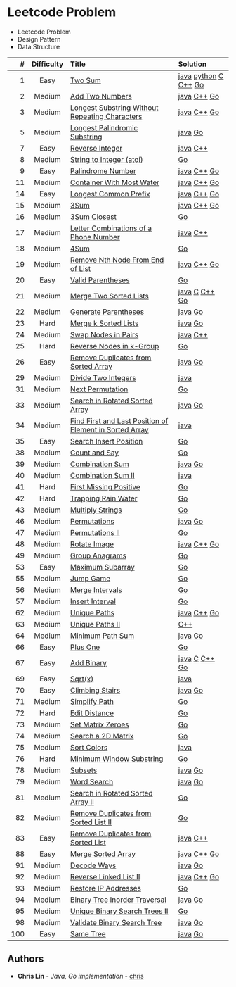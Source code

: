 # Leetcode Problem

* Leetcode Problem
* Design Pattern
* Data Structure

|    # | Difficulty | Title                                                                                                                                             | Solution                                                                                                                                                                                                                                                                                                                                                                                                                                                                    |
| ---: | :--------: | :------------------------------------------------------------------------------------------------------------------------------------------------ | :-------------------------------------------------------------------------------------------------------------------------------------------------------------------------------------------------------------------------------------------------------------------------------------------------------------------------------------------------------------------------------------------------------------------------------------------------------------------------- |
|    1 |    Easy    | [Two Sum](https://leetcode.com/problems/two-sum/)                                                                                                 | [java](https://github.com/dodoggyy/leetcode-practice/blob/master/src/com/easy/TwoSum_1.java)      [python](https://github.com/dodoggyy/leetcode-practice/blob/master/Py_src/)        [C](https://github.com/dodoggyy/leetcode-practice/blob/master/C_src/)      [C++](https://github.com/dodoggyy/leetcode-practice/blob/master/Cpp_src/easy/two_sum_1.cc)      [Go](https://github.com/dodoggyy/leetcode-practice/blob/master/Golang_src/easy/twoSum_1.go)                 |
|    2 |   Medium   | [Add Two Numbers](https://leetcode.com/problems/add-two-numbers/)                                                                                 | [java](https://github.com/dodoggyy/leetcode-practice/blob/master/src/com/medium/AddTwoNumbers_2.java)      [C++](https://github.com/dodoggyy/leetcode-practice/blob/master/Cpp_src/medium/add_two_numbers_2.cc)      [Go](https://github.com/dodoggyy/leetcode-practice/blob/master/Golang_src/medium/addTwoNumbers_2.go)                                                                                                                                                   |
|    3 |   Medium   | [Longest Substring Without Repeating Characters](https://leetcode.com/problems/longest-substring-without-repeating-characters/)                   | [java](https://github.com/dodoggyy/leetcode-practice/blob/master/src/com/medium/LongestSubstringWithoutRepeatingCharacters_3.java)      [C++](https://github.com/dodoggyy/leetcode-practice/blob/master/Cpp_src/medium/longest_substring_without_repeating_characters_3.cc)      [Go](https://github.com/dodoggyy/leetcode-practice/blob/master/Golang_src/medium/longestSubstringWithoutRepeatingCharacters_3.go)                                                          |
|    5 |   Medium   | [Longest Palindromic Substring](https://leetcode.com/problems/longest-palindromic-substring/)                                                     | [java](https://github.com/dodoggyy/leetcode-practice/blob/master/src/com/medium/LongestPalindromicSubstring_5.java)      [Go](https://github.com/dodoggyy/leetcode-practice/blob/master/Golang_src/medium/longestPalindromicSubstring_5.go)                                                                                                                                                                                                                                 |
|    7 |    Easy    | [Reverse Integer](https://leetcode.com/problems/reverse-integer/)                                                                                 | [java](https://github.com/dodoggyy/AlgorithmPractice/blob/master/src/com/practice/ReverseInteger.java)      [C++](https://github.com/dodoggyy/leetcode-practice/blob/master/Cpp_src/easy/reverse_integer_7.cc)                                                                                                                                                                                                                                                              |
|    8 |   Medium   | [String to Integer (atoi)](https://leetcode.com/problems/string-to-integer-atoi/)                                                                 | [Go](https://github.com/dodoggyy/leetcode-practice/blob/master/Golang_src/medium/stringToInteger_8.go)                                                                                                                                                                                                                                                                                                                                                                      |
|    9 |    Easy    | [Palindrome Number](https://leetcode.com/problems/palindrome-number/)                                                                             | [java](https://github.com/dodoggyy/leetcode-practice/blob/master/src/com/easy/PalindromeNumber_9.java)      [C++](https://github.com/dodoggyy/leetcode-practice/blob/master/Cpp_src/easy/palindrome_number_9.cc)      [Go](https://github.com/dodoggyy/leetcode-practice/blob/master/Golang_src/easy/palindromeNumber_9.go)                                                                                                                                                 |
|   11 |   Medium   | [Container With Most Water](https://leetcode.com/problems/container-with-most-water/)                                                             | [java](https://github.com/dodoggyy/leetcode-practice/blob/master/src/com/medium/ContainerWithMostWater_11.java)      [C++](https://github.com/dodoggyy/leetcode-practice/blob/master/Cpp_src/medium/container_with_most_water_11.cc)      [Go](https://github.com/dodoggyy/leetcode-practice/blob/master/Golang_src/medium/containerWithMostWater_11.go)                                                                                                                    |
|   14 |    Easy    | [Longest Common Prefix](https://leetcode.com/problems/two-sum/)                                                                                   | [java](https://github.com/dodoggyy/leetcode-practice/blob/master/src/com/easy/LongestCommonPrefix_14.java)      [C++](https://github.com/dodoggyy/leetcode-practice/blob/master/Cpp_src/easy/longest_common_prefix_14.cc)      [Go](https://github.com/dodoggyy/leetcode-practice/blob/master/Golang_src/easy/longestCommonPrefix_14.go)                                                                                                                                                                                                                                                   |  |
|   15 |   Medium   | [3Sum ](https://leetcode.com/problems/3sum/)                                                                                                      | [java](https://github.com/dodoggyy/leetcode-practice/blob/master/src/com/medium/ThreeSum_15.java)      [C++](https://github.com/dodoggyy/leetcode-practice/blob/master/Cpp_src/medium/3_sum.cc)      [Go](https://github.com/dodoggyy/leetcode-practice/blob/master/Golang_src/medium/3Sum_15.go)                                                                                                                                                                           |
|   16 |   Medium   | [3Sum Closest](https://leetcode.com/problems/3sum-closest/)                                                                                       | [Go](https://github.com/dodoggyy/leetcode-practice/blob/master/Golang_src/medium/3SumClosest_16.go)                                                                                                                                                                                                                                                                                                                                                                         |
|   17 |   Medium   | [Letter Combinations of a Phone Number](https://leetcode.com/problems/letter-combinations-of-a-phone-number/)                                     | [java](https://github.com/dodoggyy/leetcode-practice/blob/master/src/com/medium/LetterCombinationsOfAPhoneNumber_17.java)      [C++](https://github.com/dodoggyy/leetcode-practice/blob/master/Cpp_src/medium/letter_combinations_of_a_phone_number_17.cc)                                                                                                                                                                                                                  |
|   18 |   Medium   | [4Sum ](https://leetcode.com/problems/4sum/)                                                                                                      | [Go](https://github.com/dodoggyy/leetcode-practice/blob/master/Golang_src/medium/4Sum_18.go)                                                                                                                                                                                                                                                                                                                                                                                |
|   19 |   Medium   | [Remove Nth Node From End of List](https://leetcode.com/problems/remove-nth-node-from-end-of-list/)                                               | [java](https://github.com/dodoggyy/leetcode-practice/blob/master/src/com/medium/RemoveNthNodeFromEndofList_19.java)      [C++](https://github.com/dodoggyy/leetcode-practice/blob/master/Cpp_src/medium/remove_nth_node_from_end_of_list_19.cc)      [Go](https://github.com/dodoggyy/leetcode-practice/blob/master/Golang_src/medium/removeNthNodeFromEndOfList_19.go)                                                                                                     |
|   20 |    Easy    | [Valid Parentheses](https://leetcode.com/problems/valid-parentheses/)                                                                             | [Go](https://github.com/dodoggyy/leetcode-practice/blob/master/Golang_src/easy/validParentheses_20.go)                                                                                                                                                                                                                                                                                                                                                                      |
|   21 |   Medium   | [Merge Two Sorted Lists](https://leetcode.com/problems/merge-two-sorted-lists/)                                                                   | [java](https://github.com/dodoggyy/leetcode-practice/blob/master/src/com/easy/MergeTwoSortedLists_21.java)      [C](https://github.com/dodoggyy/leetcode-practice/blob/master/C_src/Easy/21_Merge_Two_Sorted_Lists/MergeTwoSortedLists_21.c)      [C++](https://github.com/dodoggyy/leetcode-practice/blob/master/Cpp_src/easy/merge_two_sorted_lists_21.cc)      [Go](https://github.com/dodoggyy/leetcode-practice/blob/master/Golang_src/easy/mergeTwoSortedLists_21.go) |
|   22 |   Medium   | [Generate Parentheses](https://leetcode.com/problems/generate-parentheses/)                                                                       | [java](https://github.com/dodoggyy/leetcode-practice/blob/master/src/com/medium/GenerateParentheses_22.java)      [Go](https://github.com/dodoggyy/leetcode-practice/blob/master/Golang_src/medium/generateParentheses_22.go)                                                                                                                                                                                                                                               |
|   23 |    Hard    | [Merge k Sorted Lists](https://leetcode.com/problems/merge-k-sorted-lists/)                                                                       | [java](https://github.com/dodoggyy/leetcode-practice/blob/master/src/com/hard/MergeKSortedLists_23.java)      [Go](https://github.com/dodoggyy/leetcode-practice/blob/master/Golang_src/hard/mergeKSortedLists_23.go)                                                                                                                                                                                                                                                       |
|   24 |   Medium   | [Swap Nodes in Pairs](https://leetcode.com/problems/swap-nodes-in-pairs/)                                                                         | [java](https://github.com/dodoggyy/leetcode-practice/blob/master/src/com/medium/SwapNodesinPairs_24.java)      [C++](https://github.com/dodoggyy/leetcode-practice/blob/master/Cpp_src/medium/swap_nodes_in_pairs_24.cc)                                                                                                                                                                                                                                                    |
|   25 |   Hard   | [Reverse Nodes in k-Group](https://leetcode.com/problems/reverse-nodes-in-k-group/)                                                                         | [Go](https://github.com/dodoggyy/leetcode-practice/blob/master/Golang_src/hard/reverseNodesInKGroup_25.go)  
|   26 |    Easy    | [Remove Duplicates from Sorted Array](https://leetcode.com/problems/remove-duplicates-from-sorted-array/)                                         | [java](https://github.com/dodoggyy/leetcode-practice/blob/master/src/com/easy/RemoveDuplicatesFromSortedArray_26.java)      [Go](https://github.com/dodoggyy/leetcode-practice/blob/master/Golang_src/easy/removeDuplicatesFromSortedArray_26.go)                                                                                                                                                                                                                           |
|   29 |   Medium   | [Divide Two Integers](https://leetcode.com/problems/divide-two-integers/)                                                                         | [java](https://github.com/dodoggyy/leetcode-practice/blob/master/src/com/medium/DivideTwoIntegers_29.java)                                                                                                                                                                                                                                                                                                                                                                  |
|   31 |   Medium   | [Next Permutation](https://leetcode.com/problems/next-permutation/)                                                   | [Go](https://github.com/dodoggyy/leetcode-practice/blob/master/Golang_src/medium/nextPermutation_31.go)   
|   33 |   Medium   | [Search in Rotated Sorted Array](https://leetcode.com/problems/search-in-rotated-sorted-array/)                                                   | [java](https://github.com/dodoggyy/leetcode-practice/blob/master/src/com/medium/SearchInRotatedSortedArray_33.java)      [Go](https://github.com/dodoggyy/leetcode-practice/blob/master/Golang_src/medium/searchInRotatedSortedArray_33.go)                                                                                                                                                                                                                                 |
|   34 |   Medium   | [Find First and Last Position of Element in Sorted Array](https://leetcode.com/problems/find-first-and-last-position-of-element-in-sorted-array/) | [java](https://github.com/dodoggyy/leetcode-practice/blob/master/src/com/medium/FindFirstAndLastPositionOfElementInSortedArray_34.java)                                                                                                                                                                                                                                                                                                                                     |
|   35 |    Easy    | [Search Insert Position](https://leetcode.com/problems/search-insert-position/)                                                                   | [Go](https://github.com/dodoggyy/leetcode-practice/blob/master/Golang_src/easy/addBsearchInsertPosition_35.go)                                                                                                                                                                                                                                                                                                                                                              |
|   38 |   Medium   | [Count and Say](https://leetcode.com/problems/count-and-say/)                                                                                     | [Go](https://github.com/dodoggyy/leetcode-practice/blob/master/Golang_src/medium/combinationSum_39.go)                                                                                                                                                                                                                                                                                                                                                                      |
|   39 |   Medium   | [Combination Sum](https://leetcode.com/problems/combination-sum/)                                                                                 | [java](https://github.com/dodoggyy/leetcode-practice/blob/master/src/com/medium/CombinationSum_39.java)      [Go](https://github.com/dodoggyy/leetcode-practice/blob/master/Golang_src/medium/combinationSum_39.go)                                                                                                                                                                                                                                                         |  |
|   40 |   Medium   | [Combination Sum II](https://leetcode.com/problems/combination-sum-ii/)                                                                           | [java](https://github.com/dodoggyy/leetcode-practice/blob/master/src/com/medium/CombinationSumII_40.java)                                                                                                                                                                                                                                                                                                                                                                   |
|   41 |    Hard    | [First Missing Positive](https://leetcode.com/problems/first-missing-positive/)                                                                   | [Go](https://github.com/dodoggyy/leetcode-practice/blob/master/Golang_src/hard/firstMissingPositive_41.go)                                                                                                                                                                                                                                                                                                                                                                  |
|   42 |    Hard    | [Trapping Rain Water](https://leetcode.com/problems/trapping-rain-water/)                                                                   | [Go](https://github.com/dodoggyy/leetcode-practice/blob/master/Golang_src/hard/trappingRainWater_42.go)                                                                                             
|   43 |   Medium   | [Multiply Strings](https://leetcode.com/problems/multiply-strings/)                                                                               | [Go](https://github.com/dodoggyy/leetcode-practice/blob/master/Golang_src/medium/multiplyStrings_43.go)                                                                                                                                                                                                                                                                                                                                                                     |
|   46 |   Medium   | [Permutations ](https://leetcode.com/problems/permutations/)                                                                                      | [java](https://github.com/dodoggyy/leetcode-practice/blob/master/src/com/medium/Permutations_46.java)      [Go](https://github.com/dodoggyy/leetcode-practice/blob/master/Golang_src/medium/permutation_46.go)                                                                                                                                                                                                                                                              |
|   47 |   Medium   | [Permutations II](https://leetcode.com/problems/permutations-ii/)                                                                                 | [Go](https://github.com/dodoggyy/leetcode-practice/blob/master/Golang_src/medium/permutationsII_47.go)                                                                                                                                                                                                                                                                                                                                                                      |
|   48 |   Medium   | [Rotate Image](https://leetcode.com/problems/rotate-image//)                                                                                      | [java](https://github.com/dodoggyy/leetcode-practice/blob/master/src/com/medium/RotateImage_48.java)      [C++](https://github.com/dodoggyy/leetcode-practice/blob/master/Cpp_src/medium/rotate_image_48.cc)      [Go](https://github.com/dodoggyy/leetcode-practice/blob/master/Golang_src/medium/rotateImage_48.go)                                                                                                                                                       |
|   49 |   Medium   | [Group Anagrams](https://leetcode.com/problems/group-anagrams/)                                                                                   | [Go](https://github.com/dodoggyy/leetcode-practice/blob/master/Golang_src/medium/groupAnagrams_49.go)                                                                                                                                                                                                                                                                                                                                                                       |
|   53 |    Easy    | [Maximum Subarray](https://leetcode.com/problems/maximum-subarray/)                                                                               | [Go](https://github.com/dodoggyy/leetcode-practice/blob/master/Golang_src/easy/maximumSubarray_53.go)                                                                                                                                                                                                                                                                                                                                                                       |
|   55 |   Medium   | [Jump Game](https://leetcode.com/problems/jump-game/)                                                                                             | [Go](https://github.com/dodoggyy/leetcode-practice/blob/master/Golang_src/medium/mergeIntervals_56.go)                                                                                                                                                                                                                                                                                                                                                                      |
|   56 |   Medium   | [Merge Intervals](https://leetcode.com/problems/merge-intervals/)                                                                                 | [Go](https://github.com/dodoggyy/leetcode-practice/blob/master/Golang_src/medium/mergeIntervals_56.go)                                                                                                                                                                                                                                                                                                                                                                      |
|   57 |   Medium   | [Insert Interval](https://leetcode.com/problems/insert-interval/)                                                                                 | [Go](https://github.com/dodoggyy/leetcode-practice/blob/master/Golang_src/medium/insertInterval_57.go)                                                                                                                                                                                                                                                                                                                                                                      |
|   62 |   Medium   | [Unique Paths](https://leetcode.com/problems/unique-paths/)                                                                                       | [java](https://github.com/dodoggyy/leetcode-practice/blob/master/src/com/medium/UniquePaths_62.java)      [C++](https://github.com/dodoggyy/leetcode-practice/blob/master/Cpp_src/medium/unique_paths_62.cc)      [Go](https://github.com/dodoggyy/leetcode-practice/blob/master/Golang_src/medium/uniquePaths_62.go)                                                                                                                                                       |
|   63 |   Medium   | [Unique Paths II](https://leetcode.com/problems/unique-paths-ii/)                                                                                 | [C++](https://github.com/dodoggyy/leetcode-practice/blob/master/Cpp_src/medium/unique_paths_II_63.cc)                                                                                                                                                                                                                                                                                                                                                                       |
|   64 |   Medium   | [Minimum Path Sum](https://leetcode.com/problems/minimum-path-sum/)                                                                               | [java](https://github.com/dodoggyy/leetcode-practice/blob/master/src/com/medium/MinimumPathSum_64.java)      [Go](https://github.com/dodoggyy/leetcode-practice/blob/master/Golang_src/medium/minimumPathSum_64.go)                                                                                                                                                                                                                                                         |
|   66 |    Easy    | [Plus One](https://leetcode.com/problems/plus-one/)                                                                                               | [Go](https://github.com/dodoggyy/leetcode-practice/blob/master/Golang_src/easy/plusOne_66.go)                                                                                                                                                                                                                                                                                                                                                                               |
|   67 |    Easy    | [Add Binary](https://leetcode.com/problems/add-binary/)                                                                                           | [java](https://github.com/dodoggyy/leetcode-practice/blob/master/src/com/easy/AddBinary_67.java)      [C](https://github.com/dodoggyy/leetcode-practice/blob/master/C_src/Easy/67_Add_Binary/AddBinary_67.c)      [C++](https://github.com/dodoggyy/leetcode-practice/blob/master/Cpp_src/easy/add_binary_67.cc)      [Go](https://github.com/dodoggyy/leetcode-practice/blob/master/Golang_src/easy/addBinary_67.go)                                                       |
|   69 |    Easy    | [Sqrt(x)](https://leetcode.com/problems/sqrtx/)                                                                                                   | [java](https://github.com/dodoggyy/leetcode-practice/blob/master/src/com/easy/Sqrtx_69.java)                                                                                                                                                                                                                                                                                                                                                                                |
|   70 |    Easy    | [Climbing Stairs](https://leetcode.com/problems/climbing-stairs/)                                                                                 | [java](https://github.com/dodoggyy/leetcode-practice/blob/master/src/com/easy/ClimbingStairs_70.java)      [Go](https://github.com/dodoggyy/leetcode-practice/blob/master/Golang_src/easy/climbingStairs_70.go)     
|   71 |   Medium   | [Simplify Path](https://leetcode.com/problems/simplify-path/)                                                                            | [Go](https://github.com/dodoggyy/leetcode-practice/blob/master/Golang_src/medium/simplifyPath_71.go)                                                                                                                                                                                                                                                           |
|   72 |   Hard   | [Edit Distance](https://leetcode.com/problems/edit-distance/)                                                                             | [Go](https://github.com/dodoggyy/leetcode-practice/blob/master/Golang_src/hard/editDistance_72.go)     
|   73 |   Medium   | [Set Matrix Zeroes](https://leetcode.com/problems/set-matrix-zeroes/)                                                                             | [Go](https://github.com/dodoggyy/leetcode-practice/blob/master/Golang_src/medium/setMatrixZeroes_73.go)
|   74 |   Medium   | [Search a 2D Matrix](https://leetcode.com/problems/search-a-2d-matrix/)                                                                             | [Go](https://github.com/dodoggyy/leetcode-practice/blob/master/Golang_src/medium/searchA2DMatrix_74.go)                                                                                                                                                                                                                                                                                                                                                                   |
|   75 |   Medium   | [Sort Colors](https://leetcode.com/problems/sort-colors/)                                                                                         | [java](https://github.com/dodoggyy/leetcode-practice/blob/master/src/com/medium/SortColors_75.java)         |
|   76 |   Hard   | [Minimum Window Substring](https://leetcode.com/problems/minimum-window-substring/)                                                                                         | [Go](https://github.com/dodoggyy/leetcode-practice/blob/master/Golang_src/hard/minimumWindowSubstring_76.go)                                                                                                                                                                                                                                                                                                                                                                      |
|   78 |   Medium   | [Subsets ](https://leetcode.com/problems/subsets/)                                                                                                | [java](https://github.com/dodoggyy/leetcode-practice/blob/master/src/com/medium/Subsets_78.java)      [Go](https://github.com/dodoggyy/leetcode-practice/blob/master/Golang_src/medium/subsets_78.go)                                                                                                                                                                                                                                                                       |
|   79 |   Medium   | [Word Search](https://leetcode.com/problems/word-search/)                                                                                         | [java](https://github.com/dodoggyy/leetcode-practice/blob/master/src/com/medium/WordSearch_79.java)      [Go](https://github.com/dodoggyy/leetcode-practice/blob/master/Golang_src/medium/wordSearch_79.go)                                                                                                                                                                                                                                                                 |
|   81 |   Medium   | [Search in Rotated Sorted Array II](https://leetcode.com/problems/search-in-rotated-sorted-array-ii/)                                             | [Go](https://github.com/dodoggyy/leetcode-practice/blob/master/Golang_src/medium/searchInRotatedSortedArrayII_81.go)       
|   82 |   Medium   | [Remove Duplicates from Sorted List II](https://leetcode.com/problems/remove-duplicates-from-sorted-list-ii/)                                             | [Go](https://github.com/dodoggyy/leetcode-practice/blob/master/Golang_src/medium/removeDuplicatesFromSortedListII_82.go)                                                                                                                                                                                                                                                                                                                                                     |
|   83 |    Easy    | [Remove Duplicates from Sorted List](https://leetcode.com/problems/remove-duplicates-from-sorted-list/)                                           | [java](https://github.com/dodoggyy/leetcode-practice/blob/master/src/com/easy/RemoveDuplicatesfromSortedList_83.java)      [C++](https://github.com/dodoggyy/leetcode-practice/blob/master/Cpp_src/easy/remove_duplicates_from_sorted_list_83.cc)                                                                                                                                                                                                                           |
|   88 |    Easy    | [Merge Sorted Array](https://leetcode.com/problems/merge-sorted-array/)                                                                           | [java](https://github.com/dodoggyy/leetcode-practice/blob/master/src/com/easy/MergeSortedArray_88.java)      [C++](https://github.com/dodoggyy/leetcode-practice/blob/master/Cpp_src/easy/merge_sorted_array_88.cc)     [Go](https://github.com/dodoggyy/leetcode-practice/blob/master/Golang_src/easy/mergeSortedArray_88.go)                                                                                                                                              |
|   91 |   Medium   | [Decode Ways](https://leetcode.com/problems/decode-ways/)                                                                                         | [java](https://github.com/dodoggyy/leetcode-practice/blob/master/src/com/medium/DecodeWays_91.java)     [Go](https://github.com/dodoggyy/leetcode-practice/blob/master/Golang_src/medium/decodeWays_91.go)                                                                                                                                                                                                                                                                  |
|   92 |   Medium   | [Reverse Linked List II](https://leetcode.com/problems/reverse-linked-list-ii/)                                                                   | [java](https://github.com/dodoggyy/leetcode-practice/blob/master/src/com/medium/ReverseLinkedListII_92.java)      [C++](https://github.com/dodoggyy/leetcode-practice/blob/master/Cpp_src/medium/reverse_linked_list_II_92.cc)     [Go](https://github.com/dodoggyy/leetcode-practice/blob/master/Golang_src/medium/reverseLinkedListII_92.go)                                                                                                                              |
|   93 |   Medium   | [Restore IP Addresses](https://leetcode.com/problems/restore-ip-addresses/)                                                     | [Go](https://github.com/dodoggyy/leetcode-practice/blob/master/Golang_src/medium/restoreIPAddresses_93.go)                                                                                                                                                                                                                                 |
|   94 |   Medium   | [Binary Tree Inorder Traversal](https://leetcode.com/problems/binary-tree-inorder-traversal/)                                                     | [java](https://github.com/dodoggyy/leetcode-practice/blob/master/src/com/medium/BinaryTreeInorderTraversal_94.java)      [Go](https://github.com/dodoggyy/leetcode-practice/blob/master/Golang_src/medium/binaryTreeInorderTraversal_94.go)  
|   95 |   Medium   | [Unique Binary Search Trees II](https://leetcode.com/problems/unique-binary-search-trees-ii/description/)                                         | [Go](https://github.com/dodoggyy/leetcode-practice/blob/master/Golang_src/medium/uniqueBinarySearchTreesII_95.go)                                                                                                                                                                                                                                                                                                                                                           |
|   98 |   Medium   | [Validate Binary Search Tree](https://leetcode.com/problems/validate-binary-search-tree/)                                                         | [java](https://github.com/dodoggyy/leetcode-practice/blob/master/src/com/medium/ValidateBinarySearchTree_98.java)     [Go](https://github.com/dodoggyy/leetcode-practice/blob/master/Golang_src/medium/validateBinarySearchTree_98.go)                                                                                                                                                                                                                                      |
|  100 |    Easy    | [Same Tree](https://leetcode.com/problems/same-tree/)                                                                                             | [java](https://github.com/dodoggyy/leetcode-practice/blob/master/src/com/easy/SameTree_100.java)      [Go](https://github.com/dodoggyy/leetcode-practice/blob/master/Golang_src/easy/sameTree_100.go)                                                                                                                                                                                                                                                                       |


## Authors

* **Chris Lin** - *Java, Go implementation* - [chris](https://www.linkedin.com/in/quanliang-lin-5009ba139/)